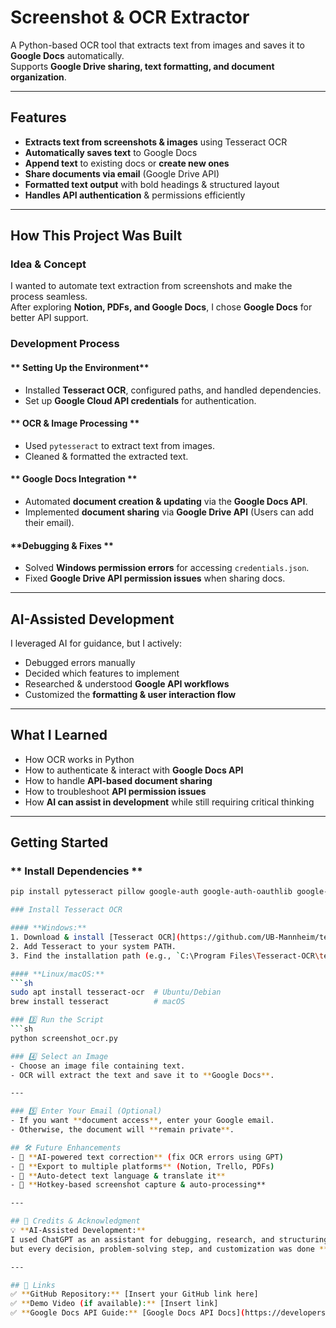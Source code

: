 # Screenshot & OCR Extractor

A Python-based OCR tool that extracts text from images and saves it to **Google Docs** automatically.  
Supports **Google Drive sharing, text formatting, and document organization**.

---

## Features

- **Extracts text from screenshots & images** using Tesseract OCR  
- **Automatically saves text** to Google Docs  
- **Append text** to existing docs or **create new ones**  
- **Share documents via email** (Google Drive API)  
- **Formatted text output** with bold headings & structured layout  
- **Handles API authentication** & permissions efficiently  

---

## How This Project Was Built

### **Idea & Concept**
I wanted to automate text extraction from screenshots and make the process seamless.  
After exploring **Notion, PDFs, and Google Docs**, I chose **Google Docs** for better API support.

### **Development Process**

#### ** Setting Up the Environment**
- Installed **Tesseract OCR**, configured paths, and handled dependencies.  
- Set up **Google Cloud API credentials** for authentication.  

#### ** OCR & Image Processing  **
- Used `pytesseract` to extract text from images.  
- Cleaned & formatted the extracted text.  

#### ** Google Docs Integration  **
- Automated **document creation & updating** via the **Google Docs API**.  
- Implemented **document sharing** via **Google Drive API** (Users can add their email).  

#### **Debugging & Fixes ** 
- Solved **Windows permission errors** for accessing `credentials.json`.  
- Fixed **Google Drive API permission issues** when sharing docs.  

---

## **AI-Assisted Development**
I leveraged AI for guidance, but I actively:  
-  Debugged errors manually  
-  Decided which features to implement  
-  Researched & understood **Google API workflows**  
-  Customized the **formatting & user interaction flow**  

---

## **What I Learned**
-  How OCR works in Python  
-  How to authenticate & interact with **Google Docs API**  
-  How to handle **API-based document sharing**  
-  How to troubleshoot **API permission issues**  
-  How **AI can assist in development** while still requiring critical thinking  

---

## **Getting Started**

### ** Install Dependencies  **
```sh
pip install pytesseract pillow google-auth google-auth-oauthlib google-auth-httplib2 google-api-python-client

### Install Tesseract OCR 

#### **Windows:**  
1. Download & install [Tesseract OCR](https://github.com/UB-Mannheim/tesseract/wiki).  
2. Add Tesseract to your system PATH.  
3. Find the installation path (e.g., `C:\Program Files\Tesseract-OCR\tesseract.exe`).  

#### **Linux/macOS:**  
```sh
sudo apt install tesseract-ocr  # Ubuntu/Debian
brew install tesseract          # macOS

### 3️⃣ Run the Script  
```sh
python screenshot_ocr.py

### 4️⃣ Select an Image  
- Choose an image file containing text.  
- OCR will extract the text and save it to **Google Docs**.  

---

### 5️⃣ Enter Your Email (Optional)  
- If you want **document access**, enter your Google email.  
- Otherwise, the document will **remain private**.  

## 🛠️ Future Enhancements
- 🔹 **AI-powered text correction** (fix OCR errors using GPT)  
- 🔹 **Export to multiple platforms** (Notion, Trello, PDFs)  
- 🔹 **Auto-detect text language & translate it**  
- 🔹 **Hotkey-based screenshot capture & auto-processing**  

---

## 🤝 Credits & Acknowledgment  
💡 **AI-Assisted Development:**  
I used ChatGPT as an assistant for debugging, research, and structuring API calls,  
but every decision, problem-solving step, and customization was done **manually**.  

---

## 🔗 Links  
✅ **GitHub Repository:** [Insert your GitHub link here]  
✅ **Demo Video (if available):** [Insert link]  
✅ **Google Docs API Guide:** [Google Docs API Docs](https://developers.google.com/docs/api)  
